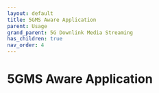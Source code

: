 ```yaml
---
layout: default
title: 5GMS Aware Application
parent: Usage
grand_parent: 5G Downlink Media Streaming
has_children: true
nav_order: 4
---
```


# 5GMS Aware Application
